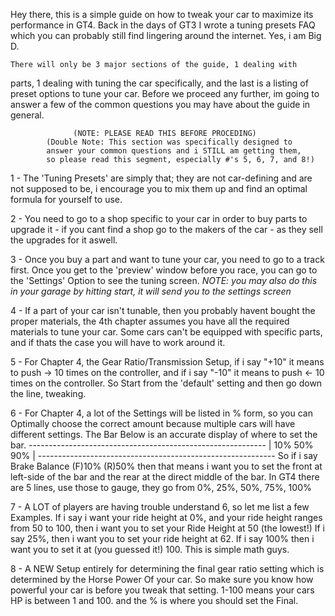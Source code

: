 Hey there, this is a simple guide on how to tweak your car to 
maximize its performance in GT4. Back in the days of GT3 I wrote a tuning
presets FAQ which you can probably still find lingering around the internet.
Yes, i am Big D.  

	There will only be 3 major sections of the guide, 1 dealing with 
parts, 1 dealing with tuning the car specifically, and the last is a listing
of preset options to tune your car. Before we proceed any further, im going
to answer a few of the common questions you may have about the guide in
general.

                  (NOTE: PLEASE READ THIS BEFORE PROCEDING)
            (Double Note: This section was specifically designed to
            answer your common questions and i STILL am getting them,
            so please read this segment, especially #'s 5, 6, 7, and 8!)
                  
1 - The 'Tuning Presets' are simply that; they are not car-defining and are
not supposed to be, i encourage you to mix them up and find an optimal 
formula for yourself to use. 

2 - You need to go to a shop specific to your car in order to buy parts to
upgrade it - if you cant find a shop go to the makers of the car - as they
sell the upgrades for it aswell. 

3 - Once you buy a part and want to tune your car, you need to go to a track
first. Once you get to the 'preview' window before you race, you can go to
the 'Settings' Option to see the tuning screen. *NOTE: you may also do this
in your garage by hitting start, it will send you to the settings screen*

4 - If a part of your car isn't tunable, then you probably havent bought the
proper materials, the 4th chapter assumes you have all the required materials
to tune your car. Some cars can't be equipped with specific parts, and if
thats the case you will have to work around it.

5 - For Chapter 4, the Gear Ratio/Transmission Setup, if i say "+10" it 
means to push -> 10 times on the controller, and if i say "-10" it means to 
push <- 10 times on the controller. So Start from the 'default' setting and
then go down the line, tweaking.
 
6 - For Chapter 4, a lot of the Settings will be listed in % form, so you can
Optimally choose the correct amount because multiple cars will have different
settings. The Bar Below is an accurate display of where to set the bar.
       -----------------------------------------------------------
       |   10%                      50%                    90%   |
       -----------------------------------------------------------
So if i say Brake Balance (F)10% (R)50% then that means i want you to set
the front at left-side of the bar and the rear at the direct middle of the
bar. In GT4 there are 5 lines, use those to gauge, they go from 0%, 25%, 50%,
75%, 100%

7 - A LOT of players are having trouble understand 6, so let me list a few
Examples. If i say i want your ride height at 0%, and your ride height ranges
from 50 to 100, then i want you to set your Ride Height at 50 (the lowest!)
If i say 25%, then i want you to set your ride height at 62. If i say 100%
then i want you to set it at (you guessed it!) 100. This is simple math guys. 

8 - A NEW Setup entirely for determining the final gear ratio setting which
is determined by the Horse Power Of your car. So make sure you know how
powerful your car is before you tweak that setting. 1-100 means your cars
HP is between 1 and 100. and the % is where you should set the Final.
